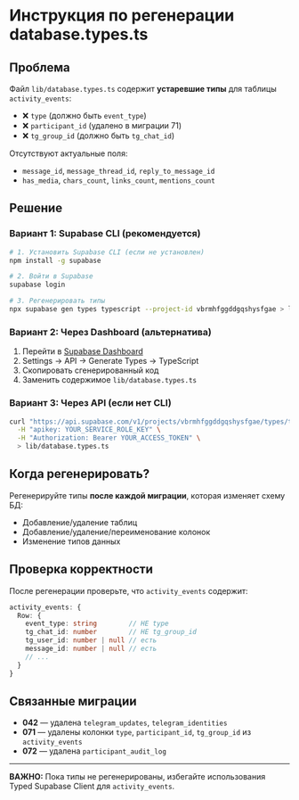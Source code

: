 # Инструкция по регенерации database.types.ts

## Проблема

Файл `lib/database.types.ts` содержит **устаревшие типы** для таблицы `activity_events`:
- ❌ `type` (должно быть `event_type`)
- ❌ `participant_id` (удалено в миграции 71)
- ❌ `tg_group_id` (должно быть `tg_chat_id`)

Отсутствуют актуальные поля:
- `message_id`, `message_thread_id`, `reply_to_message_id`
- `has_media`, `chars_count`, `links_count`, `mentions_count`

## Решение

### Вариант 1: Supabase CLI (рекомендуется)

```bash
# 1. Установить Supabase CLI (если не установлен)
npm install -g supabase

# 2. Войти в Supabase
supabase login

# 3. Регенерировать типы
npx supabase gen types typescript --project-id vbrmhfggddgqshysfgae > lib/database.types.ts
```

### Вариант 2: Через Dashboard (альтернатива)

1. Перейти в [Supabase Dashboard](https://supabase.com/dashboard/project/vbrmhfggddgqshysfgae)
2. Settings → API → Generate Types → TypeScript
3. Скопировать сгенерированный код
4. Заменить содержимое `lib/database.types.ts`

### Вариант 3: Через API (если нет CLI)

```bash
curl "https://api.supabase.com/v1/projects/vbrmhfggddgqshysfgae/types/typescript" \
  -H "apikey: YOUR_SERVICE_ROLE_KEY" \
  -H "Authorization: Bearer YOUR_ACCESS_TOKEN" \
  > lib/database.types.ts
```

## Когда регенерировать?

Регенерируйте типы **после каждой миграции**, которая изменяет схему БД:
- Добавление/удаление таблиц
- Добавление/удаление/переименование колонок
- Изменение типов данных

## Проверка корректности

После регенерации проверьте, что `activity_events` содержит:

```typescript
activity_events: {
  Row: {
    event_type: string        // НЕ type
    tg_chat_id: number        // НЕ tg_group_id
    tg_user_id: number | null // есть
    message_id: number | null // есть
    // ...
  }
}
```

## Связанные миграции

- **042** — удалена `telegram_updates`, `telegram_identities`
- **071** — удалены колонки `type`, `participant_id`, `tg_group_id` из `activity_events`
- **072** — удалена `participant_audit_log`

---

**ВАЖНО:** Пока типы не регенерированы, избегайте использования Typed Supabase Client для `activity_events`.

